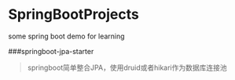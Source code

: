 # SpringBootProjects
some spring boot demo for learning 

###springboot-jpa-starter
>springboot简单整合JPA，使用druid或者hikari作为数据库连接池
